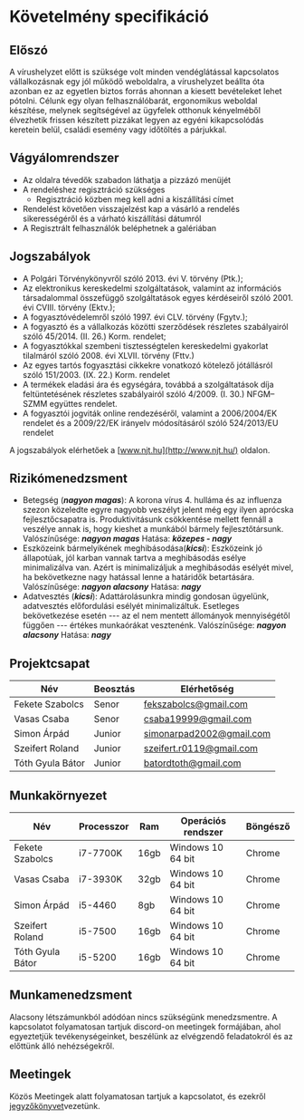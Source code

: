 
# Követelmény specifikáció
## Előszó
A vírushelyzet előtt is szüksége volt minden vendéglátással kapcsolatos vállalkozásnak egy jól működő weboldalra, a vírushelyzet beállta óta azonban ez az egyetlen biztos forrás ahonnan a kiesett bevételeket lehet pótolni. Célunk egy olyan felhasználóbarát, ergonomikus weboldal készítése, melynek segítségével az ügyfelek otthonuk kényelméből élvezhetik frissen készített pizzákat legyen az egyéni kikapcsolódás keretein belül, családi esemény vagy időtöltés a párjukkal.
## Vágyálomrendszer
* Az oldalra tévedők szabadon láthatja a pizzázó menüjét
* A rendeléshez regisztráció szükséges
	* Regisztráció közben meg kell adni a kiszállítási címet
* Rendelést követően visszajelzést kap a vásárló a rendelés sikerességéről és a várható kiszállítási dátumról
* A Regisztrált felhasználók beléphetnek a galériában

## Jogszabályok
* A Polgári Törvénykönyvről szóló 2013. évi V. törvény (Ptk.);
* Az elektronikus kereskedelmi szolgáltatások, valamint az információs társadalommal összefüggő szolgáltatások egyes kérdéseiről szóló 2001. évi CVIII. törvény (Ektv.);
* A fogyasztóvédelemről szóló 1997. évi CLV. törvény (Fgytv.);
* A fogyasztó és a vállalkozás közötti szerződések részletes szabályairól szóló 45/2014. (II. 26.) Korm. rendelet;
* A fogyasztókkal szembeni tisztességtelen kereskedelmi gyakorlat tilalmáról szóló 2008. évi XLVII. törvény (Fttv.)
* Az egyes tartós fogyasztási cikkekre vonatkozó kötelező jótállásról szóló 151/2003. (IX. 22.) Korm. rendelet
* A termékek eladási ára és egységára, továbbá a szolgáltatások díja feltüntetésének részletes szabályairól szóló 4/2009. (I. 30.) NFGM–SZMM együttes rendelet.
* A fogyasztói jogviták online rendezéséről, valamint a 2006/2004/EK rendelet és a 2009/22/EK irányelv módosításáról szóló 524/2013/EU rendelet

A jogszabályok elérhetőek a  [www.njt.hu](http://www.njt.hu/)  oldalon.
## Rizikómenedzsment
* Betegség (***nagyon magas***): A korona vírus 4. hulláma és az influenza szezon közeledte egyre nagyobb veszélyt jelent még egy ilyen aprócska fejlesztőcsapatra is. Produktivitásunk csökkentése mellett fennáll a veszélye annak is, hogy kieshet a munkából bármely fejlesztőtársunk. 
Valószínűsége: ***nagyon magas***
Hatása: ***közepes - nagy***
* Eszközeink bármelyikének meghibásodása(***kicsi***): Eszközeink jó állapotúak, jól karban vannak tartva a meghibásodás esélye minimalizálva van. Azért is minimalizáljuk a meghibásodás esélyét mivel, ha bekövetkezne nagy hatással lenne a határidők betartására.
Valószínűsége: ***nagyon alacsony***
Hatása: ***nagy***
* Adatvesztés (***kicsi***): Adattárolásunkra mindig gondosan ügyelünk, adatvesztés előfordulási esélyét minimalizáltuk. Esetleges bekövetkezése esetén --- az el nem mentett állományok mennyiségétől függően --- értékes munkaórákat vesztenénk.
Valószínűsége: ***nagyon alacsony***
Hatása: ***nagy***
## Projektcsapat
|Név				|Beosztás		|Elérhetőség				|
|-------------------|---------------|---------------------------|
|Fekete Szabolcs	|Senor			|fekszabolcs@gmail.com		|
|Vasas Csaba		|Senor			|csaba19999@gmail.com		|
|Simon Árpád		|Junior			|simonarpad2002@gmail.com	|
|Szeifert Roland	|Junior			|szeifert.r0119@gmail.com	|
|Tóth Gyula Bátor	|Junior			|batordtoth@gmail.com		|
## Munkakörnyezet
|Név				|Processzor		|Ram	|Operációs rendszer |Böngésző	|
|-------------------|---------------|-------|-------------------|-----------|
|Fekete Szabolcs	|i7-7700K		|16gb	|Windows 10 64 bit	|Chrome		|
|Vasas Csaba		|i7-3930K		|32gb	|Windows 10 64 bit	|Chrome		|
|Simon Árpád		|i5-4460		|8gb	|Windows 10 64 bit	|Chrome		|
|Szeifert Roland	|i5-7500		|16gb	|Windows 10 64 bit	|Chrome		|
|Tóth Gyula Bátor	|i5-5200		|16gb	|Windows 10 64 bit	|Chrome		|
## Munkamenedzsment
Alacsony létszámunkból adódóan nincs szükségünk menedzsmentre. A kapcsolatot folyamatosan tartjuk discord-on meetingek formájában, ahol egyeztetjük tevékenységeinket, beszélünk az elvégzendő feladatokról és az előttünk álló nehézségekről.
## Meetingek
Közös Meetingek alatt folyamatosan tartjuk a kapcsolatot, és ezekről [jegyzőkönyvet](https://github.com/FeketeSz96/Placeholder-Message/blob/main/Dokumentacio/Jegyzokonyv.md "Jegyzokonyv.md")vezetünk.